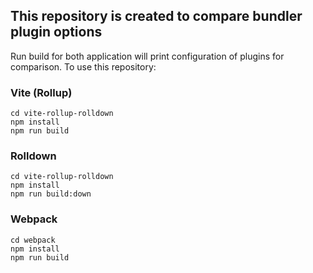 ## This repository is created to compare bundler plugin options 

Run build for both application will print configuration of plugins for comparison. To use this repository: 

### Vite (Rollup)

```
cd vite-rollup-rolldown 
npm install 
npm run build 
```

### Rolldown 

```
cd vite-rollup-rolldown 
npm install 
npm run build:down
```

### Webpack 

```
cd webpack
npm install 
npm run build
```

